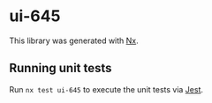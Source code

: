 # ui-645

This library was generated with [Nx](https://nx.dev).

## Running unit tests

Run `nx test ui-645` to execute the unit tests via [Jest](https://jestjs.io).
